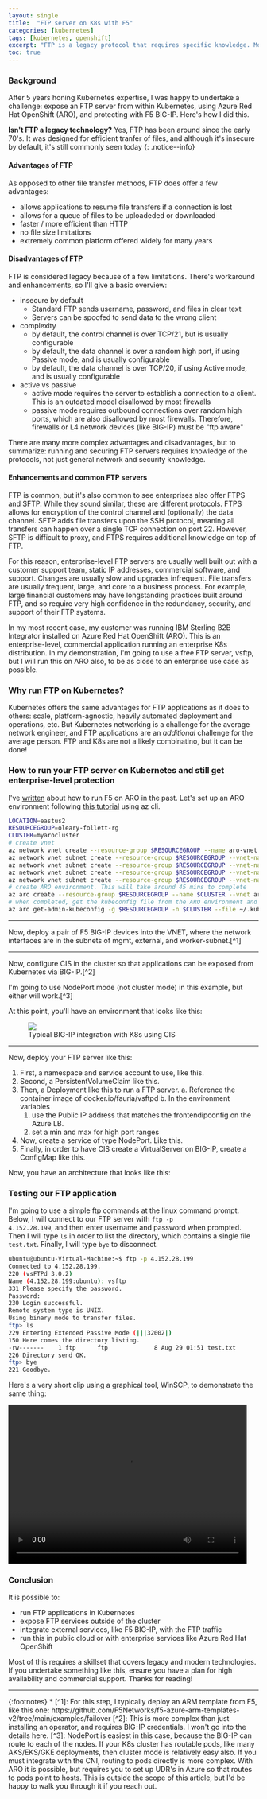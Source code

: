 ```yaml
---
layout: single
title:  "FTP server on K8s with F5"
categories: [kubernetes]
tags: [kubernetes, openshift]
excerpt: "FTP is a legacy protocol that requires specific knowledge. Most young engineers have never used it. Kubernetes is modern, but complicated. Most senior engineers have never used it. Let's do this!" #this is a custom variable meant for a short description to be displayed on home page
toc: true
---
```


### Background
After 5 years honing Kubernetes expertise, I was happy to undertake a challenge: expose an FTP server from within Kubernetes, using Azure Red Hat OpenShift (ARO), and protecting with F5 BIG-IP. Here's how I did this.

**Isn't FTP a legacy technology?** Yes, FTP has been around since the early 70's. It was designed for efficient tranfer of files, and although it's insecure by default, it's still commonly seen today
{: .notice--info}

#### Advantages of FTP
As opposed to other file transfer methods, FTP does offer a few advantages:
- allows applications to resume file transfers if a connection is lost
- allows for a queue of files to be uploadeded or downloaded
- faster / more efficient than HTTP
- no file size limitations
- extremely common platform offered widely for many years

#### Disadvantages of FTP
FTP is considered legacy because of a few limitations. There's workaround and enhancements, so I'll give a basic overview:
- insecure by default
  - Standard FTP sends username, password, and files in clear text
  - Servers can be spoofed to send data to the wrong client
- complexity
  - by default, the control channel is over TCP/21, but is usually configurable
  - by default, the data channel is over a random high port, if using Passive mode, and is usually configurable
  - by default, the data channel is over TCP/20, if using Active mode, and is usually configurable
- active vs passive
  - active mode requires the server to establish a connection to a client. This is an outdated model disallowed by most firewalls
  - passive mode requires outbound connections over random high ports, which are also disallowed by most firewalls. Therefore, firewalls or L4 network devices (like BIG-IP) must be "ftp aware"

There are many more complex advantages and disadvantages, but to summarize: running and securing FTP servers requires knowledge of the protocols, not just general network and security knowledge.

#### Enhancements and common FTP servers
FTP is common, but it's also common to see enterprises also offer FTPS and SFTP. While they sound similar, these are different protocols. FTPS allows for encryption of the control channel and (optionally) the data channel. SFTP adds file transfers upon the SSH protocol, meaning all transfers can happen over a single TCP connection on port 22. However, SFTP is difficult to proxy, and FTPS requires additional knowledge on top of FTP.

For this reason, enterprise-level FTP servers are usually well built out with a customer support team, static IP addresses, commercial software, and support. Changes are usually slow and upgrades infrequent. File transfers are usually frequent, large, and core to a business process. For example, large financial customers may have longstanding practices built around FTP, and so require very high confidence in the redundancy, security, and support of their FTP systems.

In my most recent case, my customer was running IBM Sterling B2B Integrator installed on Azure Red Hat OpenShift (ARO). This is an enterprise-level, commercial application running an enterprise K8s distribution. In my demonstration, I'm going to use a free FTP server, vsftp, but I will run this on ARO also, to be as close to an enterprise use case as possible.

### Why run FTP on Kubernetes?

Kubernetes offers the same advantages for FTP applications as it does to others: scale, platform-agnostic, heavily automated deployment and operations, etc. But Kubernetes networking is a challenge for the average network engineer, and FTP applications are an *additional* challenge for the average person. FTP and K8s are not a likely combinatino, but it can be done!

### How to run your FTP server on Kubernetes and still get enterprise-level protection

I've [written](https://community.f5.com/kb/technicalarticles/running-f5-with-managed-azure-redhat-openshift/291157) about how to run F5 on ARO in the past. Let's set up an ARO environment following [this tutorial](https://learn.microsoft.com/en-us/azure/openshift/create-cluster?tabs=azure-cli) using az cli.

````bash
LOCATION=eastus2
RESOURCEGROUP=oleary-follett-rg
CLUSTER=myarocluster
# create vnet
az network vnet create --resource-group $RESOURCEGROUP --name aro-vnet --address-prefixes 10.0.0.0/16 --location $LOCATION
az network vnet subnet create --resource-group $RESOURCEGROUP --vnet-name aro-vnet --name master-subnet --address-prefixes 10.0.0.0/23
az network vnet subnet create --resource-group $RESOURCEGROUP --vnet-name aro-vnet --name worker-subnet --address-prefixes 10.0.2.0/23
az network vnet subnet create --resource-group $RESOURCEGROUP --vnet-name aro-vnet --name mgmt --address-prefixes 10.0.4.0/23
az network vnet subnet create --resource-group $RESOURCEGROUP --vnet-name aro-vnet --name external --address-prefixes 10.0.6.0/23
# create ARO environment. This will take around 45 mins to complete
az aro create --resource-group $RESOURCEGROUP --name $CLUSTER --vnet aro-vnet --master-subnet master-subnet --worker-subnet worker-subnet
# when completed, get the kubeconfig file from the ARO environment and replace your kubeconfig file with this
az aro get-admin-kubeconfig -g $RESOURCEGROUP -n $CLUSTER --file ~/.kube/config
````
<hr style="border-color: gray">
Now, deploy a pair of F5 BIG-IP devices into the VNET, where the network interfaces are in the subnets of mgmt, external, and worker-subnet.[^1]

<hr style="border-color: gray">
Now, configure CIS in the cluster so that applications can be exposed from Kubernetes via BIG-IP.[^2]

I'm going to use NodePort mode (not cluster mode) in this example, but either will work.[^3]

At this point, you'll have an environment that looks like this:
<figure>
    <a href="/assets/ftp-on-k8s/ftp-in-k8s-1.png"><img src="/assets/ftp-on-k8s/ftp-in-k8s-1.png"></a>
    <figcaption>Typical BIG-IP integration with K8s using CIS</figcaption>
</figure>

<hr style="border-color: gray">
Now, deploy your FTP server like this:

1. First, a namespace and service account to use, like this.
2. Second, a PersistentVolumeClaim like this.
3. Then, a Deployment like this to run a FTP server.
  a. Reference the container image of docker.io/fauria/vsftpd
  b. In the environment variables
    1. use the Public IP address that matches the frontendipconfig on the Azure LB.
    2. set a min and max for high port ranges
4. Now, create a service of type NodePort. Like this.
5. Finally, in order to have CIS create a VirtualServer on BIG-IP, create a ConfigMap like this.

Now, you have an architecture that looks like this:

### Testing our FTP application

I'm going to use a simple ftp commands at the linux command prompt. Below, I will connect to our FTP server with <code>ftp -p 4.152.28.199</code>, and then enter username and password when prompted. Then I will type <code>ls</code> in order to list the directory, which contains a single file `test.txt`. Finally, I will type <code>bye</code> to disconnect.

````bash
ubuntu@ubuntu-Virtual-Machine:~$ ftp -p 4.152.28.199
Connected to 4.152.28.199.
220 (vsFTPd 3.0.2)
Name (4.152.28.199:ubuntu): vsftp
331 Please specify the password.
Password:
230 Login successful.
Remote system type is UNIX.
Using binary mode to transfer files.
ftp> ls
229 Entering Extended Passive Mode (|||32002|)
150 Here comes the directory listing.
-rw-------    1 ftp      ftp             8 Aug 29 01:51 test.txt
226 Directory send OK.
ftp> bye
221 Goodbye.
````

Here's a very short clip using a graphical tool, WinSCP, to demonstrate the same thing:

<video width="480" height="320" controls="controls">
  <source src="/assets/ftp-on-k8s/vsftp-in-k8s-with-sound.mp4" type="video/mp4">
</video>

### Conclusion

It is possible to:
* run FTP applications in Kubernetes
* expose FTP services outside of the cluster
* integrate external services, like F5 BIG-IP, with the FTP traffic
* run this in public cloud or with enterprise services like Azure Red Hat OpenShift

Most of this requires a skillset that covers legacy and modern technologies. If you undertake something like this, ensure you have a plan for high availability and commercial support. Thanks for reading!

<hr style="border-color: gray">
{:footnotes}
* 
[^1]: For this step, I typically deploy an ARM template from F5, like this one: https://github.com/F5Networks/f5-azure-arm-templates-v2/tree/main/examples/failover
[^2]: This is more complex than just installing an operator, and requires BIG-IP credentials. I won't go into the details here.
[^3]: NodePort is easiest in this case, because the BIG-IP can route to each of the nodes. If your K8s cluster has routable pods, like many AKS/EKS/GKE deployments, then cluster mode is relatively easy also. If you must integrate with the CNI, routing to pods directly is more complex. With ARO it is possible, but requires you to set up UDR's in Azure so that routes to pods point to hosts. This is outside the scope of this article, but I'd be happy to walk you through it if you reach out.



